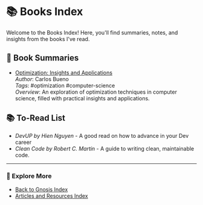 # 📚 Books Index

Welcome to the Books Index! Here, you'll find summaries, notes, and insights from the books I've read.

## 📖 Book Summaries

- [Optimization: Insights and Applications](Optimization-Insights-and-Applications.md)  
  *Author*: Carlos Bueno  
  *Tags*: #optimization #computer-science  
  *Overview*: An exploration of optimization techniques in computer science, filled with practical insights and applications.

## 📚 To-Read List

- *DevUP by Hien Nguyen* - A good read on how to advance in your Dev career
- *Clean Code by Robert C. Martin* - A guide to writing clean, maintainable code.

---

### 📂 Explore More

- [Back to Gnosis Index](../../00-Index/Index.md)
- [Articles and Resources Index](../Articles-and-Resources/Articles-and-Resources-Index.md)
